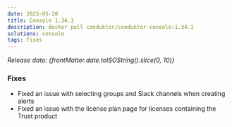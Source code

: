 ```yaml
---
date: 2025-05-20
title: Console 1.34.1
description: docker pull conduktor/conduktor-console:1.34.1
solutions: console
tags: fixes
---
```


*Release date: {frontMatter.date.toISOString().slice(0, 10)}*

### Fixes

- Fixed an issue with selecting groups and Slack channels when creating alerts
- Fixed an issue with the license plan page for licenses containing the Trust product
